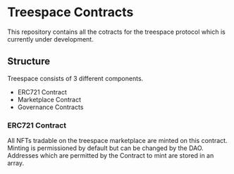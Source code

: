 # Treespace Contracts
This repository contains all the cotracts for the treespace protocol which is currently under development. 
## Structure 
Treespace consists of 3 different components.
- ERC721 Contract
- Marketplace Contract
- Governance Contracts
### ERC721 Contract
All NFTs tradable on the treespace marketplace are minted on this contract. Minting is permissioned by default but can be changed by the DAO. Addresses which are permitted by the Contract to mint are stored in an array.